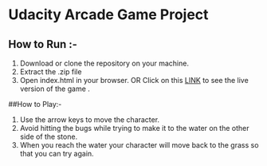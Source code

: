 # Udacity Arcade Game Project
## How to Run :-
1. Download or clone the repository on your machine.
2. Extract the .zip file
3. Open index.html in your browser.
OR
Click on this [LINK](https://revathishanmugam.github.io/Udacity-Arcade-Game/) to see the live version of the game .

##How to Play:-
1. Use the arrow keys to move the character.
2. Avoid hitting the bugs while trying to make it to the water on the other side of the stone. 
3. When you reach the water your character will move back to the grass so that you can try again.